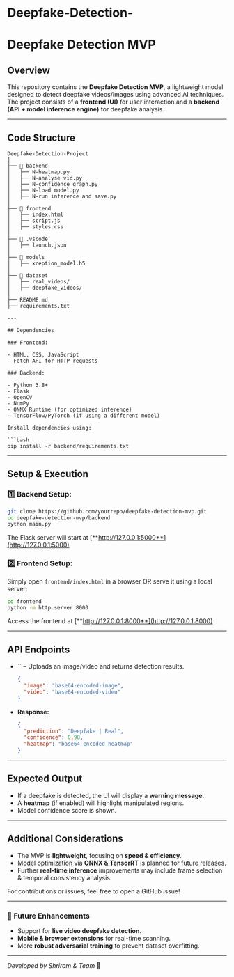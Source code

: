 # Deepfake-Detection-
# Deepfake Detection MVP

## Overview

This repository contains the **Deepfake Detection MVP**, a lightweight model designed to detect deepfake videos/images using advanced AI techniques. The project consists of a **frontend (UI)** for user interaction and a **backend (API + model inference engine)** for deepfake analysis.

---

## Code Structure

```
Deepfake-Detection-Project
│
├── 📁 backend
│   ├── N-heatmap.py
│   ├── N-analyse vid.py
│   ├── N-confidence graph.py
│   ├── N-load model.py
│   ├── N-run inference and save.py
│
├── 📁 frontend
│   ├── index.html
│   ├── script.js
│   ├── styles.css
│
├── 📁 .vscode
│   ├── launch.json
│
├── 📁 models
│   ├── xception_model.h5
│
├── 📁 dataset
│   ├── real_videos/
│   ├── deepfake_videos/
│
├── README.md
├── requirements.txt

---

## Dependencies

### Frontend:

- HTML, CSS, JavaScript
- Fetch API for HTTP requests

### Backend:

- Python 3.8+
- Flask
- OpenCV
- NumPy
- ONNX Runtime (for optimized inference)
- TensorFlow/PyTorch (if using a different model)

Install dependencies using:

```bash
pip install -r backend/requirements.txt
```

---

## Setup & Execution

### 1️⃣ Backend Setup:

```bash
git clone https://github.com/yourrepo/deepfake-detection-mvp.git
cd deepfake-detection-mvp/backend
python main.py
```

The Flask server will start at [**http://127.0.0.1:5000**](http://127.0.0.1:5000)

### 2️⃣ Frontend Setup:

Simply open `frontend/index.html` in a browser OR serve it using a local server:

```bash
cd frontend
python -m http.server 8000
```

Access the frontend at [**http://127.0.0.1:8000**](http://127.0.0.1:8000)

---

## API Endpoints

- `` – Uploads an image/video and returns detection results.
  ```json
  {
    "image": "base64-encoded-image",
    "video": "base64-encoded-video"
  }
  ```
- **Response:**
  ```json
  {
    "prediction": "Deepfake | Real",
    "confidence": 0.98,
    "heatmap": "base64-encoded-heatmap"
  }
  ```

---

## Expected Output

- If a deepfake is detected, the UI will display a **warning message**.
- A **heatmap** (if enabled) will highlight manipulated regions.
- Model confidence score is shown.

---

## Additional Considerations

- The MVP is **lightweight**, focusing on **speed & efficiency**.
- Model optimization via **ONNX & TensorRT** is planned for future releases.
- Further **real-time inference** improvements may include frame selection & temporal consistency analysis.

For contributions or issues, feel free to open a GitHub issue!

---

### 🚀 Future Enhancements

- Support for **live video deepfake detection**.
- **Mobile & browser extensions** for real-time scanning.
- More **robust adversarial training** to prevent dataset overfitting.

---

*Developed by Shriram & Team* 🎯

